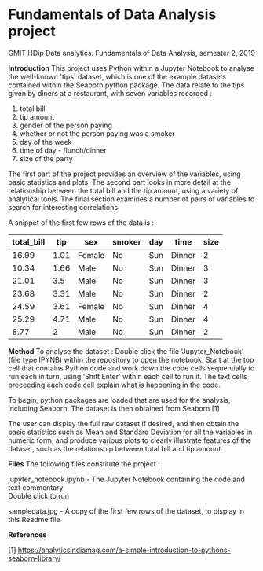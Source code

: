 # Fundamentals of Data Analysis project
GMIT HDip Data analytics. Fundamentals of Data Analysis, semester 2, 2019 

**Introduction**
This project uses Python within a Jupyter Notebook to analyse the well-known 'tips' dataset, which is one of the example datasets contained within the Seaborn python package. The data relate to the tips given by diners at a restaurant, with seven variables recorded : 
1. total bill 
2. tip amount
3. gender of the person paying
4. whether or not the person paying was a smoker
5. day of the week
6. time of day - /lunch/dinner
7. size of the party

The first part of the project provides an overview of the variables, using basic statistics and plots.
The second part looks in more detail at the relationship between the total bill and the tip amount, using a variety of analytical tools.
The final section examines a number of pairs of variables to search for interesting correlations 

A snippet of the first few rows of the data is :  

| total_bill | tip | sex | smoker	| day	| time | size |    
| ---------- | --- | --- | ------ | --- | ---- | ---- |  
| 16.99	| 1.01 | Female |	No | Sun | Dinner	| 2 |  
| 10.34	| 1.66 | Male | No | Sun | Dinner |	3 |  
| 21.01	| 3.5 | Male | No	| Sun |	Dinner | 3 |   
| 23.68	| 3.31 | Male	| No | Sun | Dinner |	2 |  
| 24.59	| 3.61 | Female |	No | Sun | Dinner	| 4 |   
| 25.29	| 4.71 | Male	| No | Sun | Dinner	| 4 |  
| 8.77	| 2	| Male | No |	Sun |	Dinner | 2 |   

**Method**
To analyse the dataset :
Double click the file 'Jupyter_Notebook' (file type IPYNB) within the repository to open the notebook.
Start at the top cell that contains Python code and work down the code cells sequentially to run each in turn, using 'Shift Enter' within each cell to run it. The text cells preceeding each code cell explain what is happening in the code.

To begin, python packages are loaded that are used for the analysis, including Seaborn.
The dataset is then obtained from Seaborn [1]

The user can display the full raw dataset if desired, and then obtain the basic statistics such as Mean and Standard Deviation for all the variables in numeric form, and produce various plots to clearly illustrate features of the dataset, such as the relationship between 
total bill and tip amount.


**Files**
The following files constitute the project :

jupyter_notebook.ipynb -  The Jupyter Notebook containing the code and text commentary  
                          Double click to run

sampledata.jpg         -  A copy of the first few rows of the dataset, to display in this Readme file


**References**

[1] https://analyticsindiamag.com/a-simple-introduction-to-pythons-seaborn-library/



